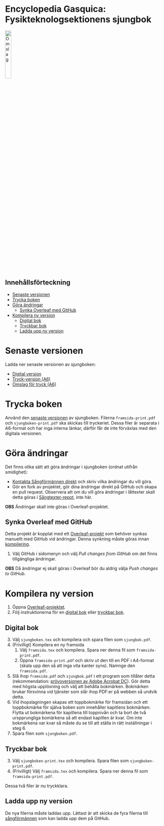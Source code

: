 # Encyclopedia Gasquica: Fysikteknologsektionens sjungbok

<img src="https://www.ftek.se/wp-content/uploads/2016/10/framsida.png" alt="Omslag" width="20%" />

## Innehållsförteckning
- [Senaste versionen](#senaste-versionen)
- [Trycka boken](#trycka-boken)
- [Göra ändringar](#göra-ändringar)
  * [Synka Overleaf med GitHub](#synka-overleaf-med-github)
- [Kompilera ny version](#kompilera-ny-version)
  * [Digital bok](#digital-bok)
  * [Tryckbar bok](#tryckbar-bok)
  * [Ladda upp ny version](#ladda-upp-ny-version)

# Senaste versionen
Ladda ner senaste versionen av sjungboken:
- [Digital version](https://github.com/Fysikteknologsektionen/Sjungbok/raw/master/sjungboken.pdf)
- [Tryck-version (A6)](https://github.com/Fysikteknologsektionen/Sjungbok/raw/master/sjungboken-print.pdf)
- [Omslag för tryck (A6)](https://github.com/Fysikteknologsektionen/Sjungbok/raw/master/framsida-print.pdf)

# Trycka boken
Använd den [senaste versionen](#senaste-versionen) av sjungboken. Filerna `framsida-print.pdf` och `sjungboken-print.pdf` ska skickas till tryckeriet. Dessa filer är separata i A6-format och har inga interna länkar, därför får de inte förväxlas med den digitala versionen.

# Göra ändringar
Det finns olika sätt att göra ändringar i sjungboken (ordnat utifrån smidighet):
- [Kontakta Sångförmännen direkt](mailto:sangforman@ftek.se) och skriv vilka ändringar du vill göra.
- Gör en fork av projektet, gör dina ändringar direkt på GitHub och skapa en pull request. Observera att om du vill göra ändringar i låttexter skall detta göras i [Sångtexter-repot](https://github.com/Fysikteknologsektionen/Sangtexter), inte här.

**OBS** Ändringar skall inte göras i Overleaf-projektet.

## Synka Overleaf med GitHub 
Detta projekt är kopplat med ett [Overleaf-projekt](https://www.sharelatex.com/read/gcgcqkrtcqby) som behöver synkas manuellt med GitHub vid ändringar. Denna synkning måste göras innan [kompilering](#kompilera-ny-version).
1. Välj GitHub i sidomenyn och välj *Pull changes from GitHub* om det finns tillgängliga ändringar.

**OBS** Då ändringar ej skall göras i Overleaf bör du aldrig välja *Push changes to GitHub*.

# Kompilera ny version
1. Öppna [Overleaf-projektet](https://www.sharelatex.com/read/gcgcqkrtcqby).
2. Följ instruktionerna för en [digital bok](#digital-bok) eller [tryckbar bok](#tryckbar-bok).

## Digital bok
3. Välj `sjungboken.tex` och kompilera och spara filen som `sjungbok.pdf`.
4. (Frivilligt) Kompilera en ny framsida
    1. Välj `framsida.tex` och kompilera. Spara ner denna fil som `framsida-print.pdf`.
    2. Öppna `framsida-print.pdf` och skriv ut den till en PDF i A4-format (skala upp den så att inga vita kanter syns). Namnge den `framsida.pdf`.
5. Slå ihop `framsida.pdf` och `sjungbok.pdf` i ett program som tillåter detta (rekommendation: [prövoversionen av Adobe Acrobat DC](https://acrobat.adobe.com/se/sv/free-trial-download.html)). Gör detta med högsta upplösning och välj att behålla bokmärken. Bokmärken brukar försvinna vid tjänster som slår ihop PDF:er på webben så undvik detta.
6. Vid ihopslagningen skapas ett toppbokmärke för framsidan och ett toppbokmärke för själva boken som innehåller kapitlens bokmärken. Flytta ut bokmärkena för kapitlena till toppnivån och ta bort de två urspprungliga bomärkena så att endast kapitlen är kvar. Om inte bokmärkena var kvar så måste du se till att ställa in rätt inställningar i steg 6.
7. Spara filen som `sjungboken.pdf`.

## Tryckbar bok
3. Välj `sjungboken-print.tex` och kompilera. Spara filen som `sjungboken-print.pdf`.
4. (Frivilligt) Välj `framsida.tex` och kompilera. Spara ner denna fil som `framsida-print.pdf`.

Dessa två filer är nu tryckklara.

## Ladda upp ny version
De nya filerna måste laddas upp. Lättast är att skicka de fyra filerna till [sångförmännen](mailto:sangforman@ftek.se) som kan ladda upp dem på GitHub.

